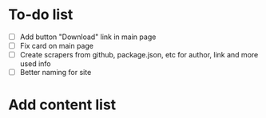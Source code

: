 # To-do list

- [ ] Add button "Download" link in main page
- [ ] Fix card on main page
- [ ] Create scrapers from github, package.json, etc for author, link and more used info
- [ ] Better naming for site

# Add content list
